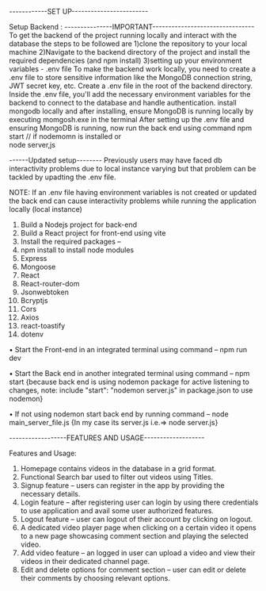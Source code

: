 ------------SET UP------------------------

Setup Backend :  ---------------IMPORTANT--------------------------------
To get the backend of the project running locally and interact with the database  the steps to be followed are
1)clone the repository to your local machine
2)Navigate to the backend directory of the project and install the required dependencies (and npm install)
3)setting up your environment variables - .env file 
To make the backend work locally, you need to create a .env file to store sensitive information like the MongoDB connection string, JWT secret key, etc.
Create a .env file in the root of the backend directory. 
Inside the .env file, you'll add the necessary environment variables for the backend to connect to the database and handle authentication.
install mongodb locally and after installing, ensure MongoDB is running locally by executing momgosh.exe  in the terminal
After setting up the .env file and ensuring MongoDB is running, now run the back end using command 
npm start // if nodemomn is installed 
or   
node server,js

   
------Updated setup--------
Previously users may have faced db interactivity problems due to local instance varying but that problem can be tackled by upadting the .env file.

NOTE: If an .env file having environment variables is not created or updated the back end can cause interactivity problems while running the application locally (local instance)

1) Build a Nodejs project for back-end
2) Build a React project for front-end using vite 
3) Install the required packages –
4) npm install to install node modules
5) Express
6) Mongoose
7) React
8) React-router-dom
9) Jsonwebtoken
10) Bcryptjs
11) Cors
12)  Axios
13) react-toastify
14) dotenv

•	Start the Front-end in an integrated terminal using command – 
 npm run dev 

•	Start the Back end in another integrated terminal using command –
npm start 
{because back end is using nodemon package for active listening to changes, note: include  "start": "nodemon server.js" in package.json to use nodemon}

•	If not using nodemon start back end by running command –
node main_server_file.js 
{In my case its server.js i.e.=> node server.js}

------------------FEATURES AND USAGE-------------------

Features and Usage: 

1)	Homepage contains videos in the database in a grid format.
2) Functional Search bar used to filter out videos using Titles.
3) Signup feature – users can register in the app by providing the necessary details.
4) Login feature – after registering user can login by using there credentials to use application and avail some user authorized features.
5) Logout feature – user can logout of their account by clicking on logout.
6) A dedicated video player page when clicking on a certain video it opens to a new page showcasing comment section and playing the selected video.
7) Add video feature – an logged in user can upload a video and view their videos in their dedicated channel page.
8) Edit and delete options for comment section – user can edit or delete their comments by choosing relevant options.

